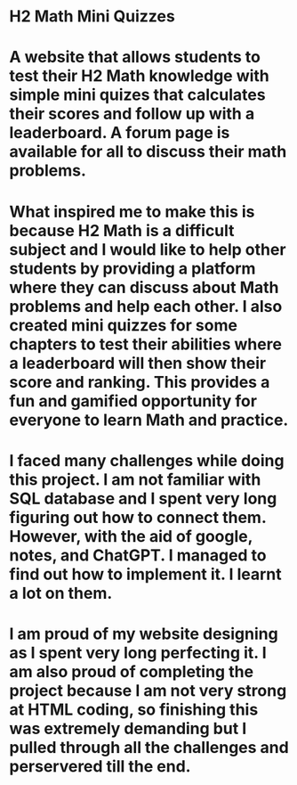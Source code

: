 # H2 Math Mini Quizzes
# A website that allows students to test their H2 Math knowledge with simple mini quizes that calculates their scores and follow up with a leaderboard. A forum page is available for all to discuss their math problems.
# What inspired me to make this is because H2 Math is a difficult subject and I would like to help other students by providing a platform where they can discuss about Math problems and help each other. I also created mini quizzes for some chapters to test their abilities where a leaderboard will then show their score and ranking. This provides a fun and gamified opportunity for everyone to learn Math and practice.
# I faced many challenges while doing this project. I am not familiar with SQL database and I spent very long figuring out how to connect them. However, with the aid of google, notes, and ChatGPT. I managed to find out how to implement it. I learnt a lot on them.
# I am proud of my website designing as I spent very long perfecting it. I am also proud of completing the project because I am not very strong at HTML coding, so finishing this was extremely demanding but I pulled through all the challenges and perservered till the end. 
